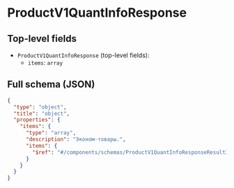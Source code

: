 # ProductV1QuantInfoResponse

## Top-level fields
- `ProductV1QuantInfoResponse` (top-level fields):
  - `items`: `array`

## Full schema (JSON)
```json
{
  "type": "object",
  "title": "object",
  "properties": {
    "items": {
      "type": "array",
      "description": "Эконом-товары.",
      "items": {
        "$ref": "#/components/schemas/ProductV1QuantInfoResponseResultItems"
      }
    }
  }
}
```
